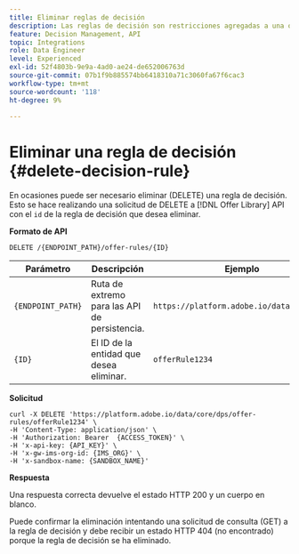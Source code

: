 ```yaml
---
title: Eliminar reglas de decisión
description: Las reglas de decisión son restricciones agregadas a una oferta personalizada y aplicadas a un perfil para determinar la elegibilidad.
feature: Decision Management, API
topic: Integrations
role: Data Engineer
level: Experienced
exl-id: 52f4803b-9e9a-4ad0-ae24-de652006763d
source-git-commit: 07b1f9b885574bb6418310a71c3060fa67f6cac3
workflow-type: tm+mt
source-wordcount: '118'
ht-degree: 9%

---
```


# Eliminar una regla de decisión {#delete-decision-rule}

En ocasiones puede ser necesario eliminar (DELETE) una regla de decisión. Esto se hace realizando una solicitud de DELETE a [!DNL Offer Library] API con el `id` de la regla de decisión que desea eliminar.

**Formato de API**

```http
DELETE /{ENDPOINT_PATH}/offer-rules/{ID}
```

| Parámetro | Descripción | Ejemplo |
| --------- | ----------- | ------- |
| `{ENDPOINT_PATH}` | Ruta de extremo para las API de persistencia. | `https://platform.adobe.io/data/core/dps` |
| `{ID}` | El ID de la entidad que desea eliminar. | `offerRule1234` |

**Solicitud**

```shell
curl -X DELETE 'https://platform.adobe.io/data/core/dps/offer-rules/offerRule1234' \
-H 'Content-Type: application/json' \
-H 'Authorization: Bearer  {ACCESS_TOKEN}' \
-H 'x-api-key: {API_KEY}' \
-H 'x-gw-ims-org-id: {IMS_ORG}' \
-H 'x-sandbox-name: {SANDBOX_NAME}'
```

**Respuesta**

Una respuesta correcta devuelve el estado HTTP 200 y un cuerpo en blanco.

Puede confirmar la eliminación intentando una solicitud de consulta (GET) a la regla de decisión y debe recibir un estado HTTP 404 (no encontrado) porque la regla de decisión se ha eliminado.
